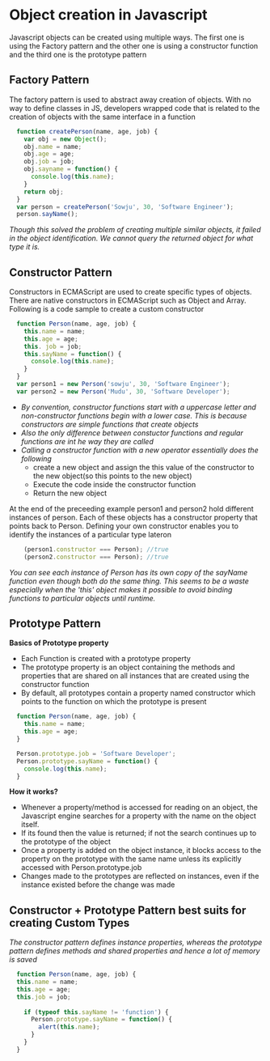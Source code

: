 # Object creation in Javascript
  Javascript objects can be created using multiple ways. The first one is using the Factory pattern and the other one is using a constructor function and the third one is the prototype pattern
## Factory Pattern
  The factory pattern is used to abstract away creation of objects. With no way to define classes in JS, developers wrapped code that is related to the creation of objects with the same interface in a function
  ```javascript
    function createPerson(name, age, job) {
      var obj = new Object();
      obj.name = name;
      obj.age = age;
      obj.job = job;
      obj.sayname = function() {
        console.log(this.name);
      }
      return obj;
    }
    var person = createPerson('Sowju', 30, 'Software Engineer');
    person.sayName();
```
  *Though this solved the problem of creating multiple similar objects, it failed in the object identification. We cannot query the returned object for what type it is.*

## Constructor Pattern
  Constructors in ECMAScript are used to create specific types of objects. There are native constructors in ECMAScript such as Object and Array. Following is a code sample to create a custom constructor
  ```javascript
    function Person(name, age, job) {
      this.name = name;
      this.age = age;
      this. job = job;
      this.sayName = function() {
        console.log(this.name);
      }
    }
    var person1 = new Person('sowju', 30, 'Software Engineer');
    var person2 = new Person('Mudu', 30, 'Software Developer');
```
* *By convention, constructor functions start with a uppercase letter and non-constructor functions begin with a lower case. This is because constructors are simple functions that create objects*
* *Also the only difference between constuctor functions and regular functions are int he way they are called*
* *Calling a constructor function with a new operator essentially does the following*
  * create a new object and assign the this value of the constructor to the new object(so this points to the new object)
  * Execute the code inside the constructor function
  * Return the new object

At the end of the preceeding example person1 and person2 hold different instances of person. Each of these objects has a constructor property that points back to Person. Defining your own constructor enables you to identify the instances of a particular type lateron
```javascript
    (person1.constructor === Person); //true
    (person2.constructor === Person); //true
```
 *You can see each instance of Person has its own copy of the sayName function even though both do the same thing. This seems to be a waste especially when the 'this' object makes it possible to avoid binding functions to particular objects until runtime.*

## Prototype Pattern

**Basics of Prototype property**
* Each Function is created with a prototype property 
* The prototype property is an object containing the methods and properties that are shared on all instances that are created using the constructor function
* By default, all prototypes contain a property named constructor which points to the function on which the prototype is present

```javascript
  function Person(name, age, job) {
    this.name = name;
    this.age = age;
  }

  Person.prototype.job = 'Software Developer';
  Person.prototype.sayName = function() {
    console.log(this.name);
  }
``` 
**How it works?**
  * Whenever a property/method is accessed for reading on an object, the Javascript engine searches for a property with the name on the object itself.
  * If its found then the value is returned; if not the search continues up to the prototype of the object
  * Once a property is added on the object instance, it blocks access to the property on the prototype with the same name unless its explicitly accessed with Person.prototype.job 
  * Changes made to the prototypes are reflected on instances, even if the instance existed before the change was made

## Constructor + Prototype Pattern best suits for creating Custom Types
*The constructor pattern defines instance properties, whereas the prototype pattern defines methods and shared properties and hence a lot of memory is saved*

  ```javascript
    function Person(name, age, job) {
    this.name = name;
    this.age = age;
    this.job = job;
    
      if (typeof this.sayName != 'function') {
        Person.prototype.sayName = function() {
          alert(this.name);
        }
      }
    }
```